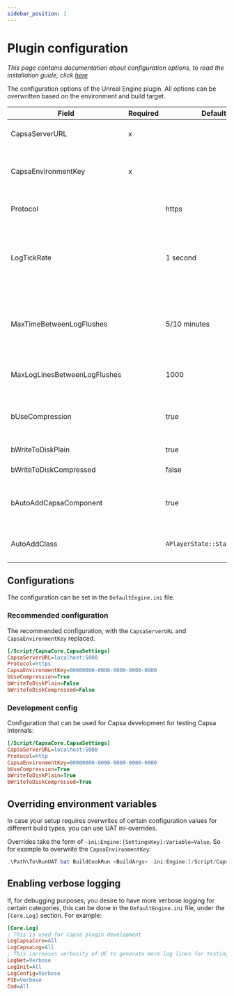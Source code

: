 ```yaml
---
sidebar_position: 1
---
```


# Plugin configuration

_This page contains documentation about configuration options, to read the installation guide, click [here](../getting-started/index.md)_

The configuration options of the Unreal Engine plugin. All options can be overwritten based on the environment and build target.

| Field                        | Required | Default                       | Description                                                                                                   |
| ---------------------------- | -------- | ----------------------------- | ------------------------------------------------------------------------------------------------------------- |
| CapsaServerURL               | x        |                               | The URL where the log server is hosted                                                                        |
| CapsaEnvironmentKey          | x        |                               | Token used by the log server to identify the game title and environment                                       |
| Protocol                     |          | https                         | Protocol to use to connect to the Capsa API server                                                            |
| LogTickRate                  |          | 1 second                      | Tick rate for saving buffered lines to the core subsystem, `GLog->AddOutputDevice` not called if value `<=` 0 |
| MaxTimeBetweenLogFlushes     |          | 5/10 minutes                  | Maximum time between log flushes, default 10 minutes for editor builds, 5 minutes for other builds            |
| MaxLogLinesBetweenLogFlushes |          | 1000                          | Maximum amount of lines between log flushes                                                                   |
| bUseCompression              |          | true                          | Use compression when sending logs to the API server                                                           |
| bWriteToDiskPlain            |          | true                          | Save logs to disk in plain text                                                                               |
| bWriteToDiskCompressed       |          | false                         | Save logs to disk compressed                                                                                  |
| bAutoAddCapsaComponent       |          | true                          | Attach a replicated component to link client/server logs                                                      |
| AutoAddClass                 |          | `APlayerState::StaticClass()` | Class to use to attach `CapsaComponent` to                                                                    |

## Configurations

The configuration can be set in the `DefaultEngine.ini` file.

### Recommended configuration

The recommended configuration, with the `CapsaServerURL` and `CapsaEnvironmentKey` replaced.

```ini
[/Script/CapsaCore.CapsaSettings]
CapsaServerURL=localhost:5000
Protocol=https
CapsaEnvironmentKey=00000000-0000-0000-0000-0000
bUseCompression=True
bWriteToDiskPlain=False
bWriteToDiskCompressed=False
```

### Development config

Configuration that can be used for Capsa development for testing Capsa internals:

```ini
[/Script/CapsaCore.CapsaSettings]
CapsaServerURL=localhost:5000
Protocol=http
CapsaEnvironmentKey=00000000-0000-0000-0000-0000
bUseCompression=True
bWriteToDiskPlain=True
bWriteToDiskCompressed=True
```

## Overriding environment variables

In case your setup requires overwrites of certain configuration values for different build types, you can use UAT ini-overrides.

Overrides take the form of `-ini:Engine:[SettingsKey]:Variable=Value`. So for example to overwrite the `CapsaEnvironmentKey`:

```ps1
.\Path\To\RunUAT.bat BuildCookRun <BuildArgs> -ini:Engine:[/Script/CapsaCore.CapsaSettings]:CapsaEnvironmentKey=<YourEnvironmentKey>
```

## Enabling verbose logging

If, for debugging purposes, you desire to have more verbose logging for certain categories, this can be done in the `DefaultEngine.ini` file, under the `[Core.Log]` section. For example:

```ini
[Core.Log]
; This is used for Capsa plugin development
LogCapsaCore=All
LogCapsaLog=All
; This increases verbosity of UE to generate more log lines for testing
LogNet=Verbose
LogInit=All
LogConfig=Verbose
PIE=Verbose
Cmd=All
```

